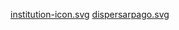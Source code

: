 [institution-icon.svg](https://publicdomainvectors.org/en/free-clipart/Institution-icon-vector/2328.html)
[dispersarpago.svg](https://publicdomainvectors.org/en/free-clipart/Money-vector-clip-art/4090.html)
